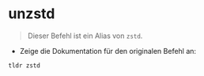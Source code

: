 # unzstd

> Dieser Befehl ist ein Alias von `zstd`.

- Zeige die Dokumentation für den originalen Befehl an:

`tldr zstd`
